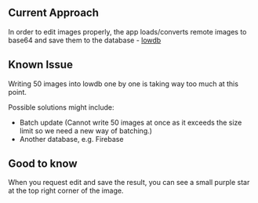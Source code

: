 ## Current Approach

In order to edit images properly, the app loads/converts remote images to base64 and save them to the database - [lowdb](https://github.com/typicode/lowdb)

## Known Issue

Writing 50 images into lowdb one by one is taking way too much at this point.

Possible solutions might include:

- Batch update (Cannot write 50 images at once as it exceeds the size limit so we need a new way of batching.)
- Another database, e.g. Firebase

## Good to know

When you request edit and save the result, you can see a small purple star at the top right corner of the image.
